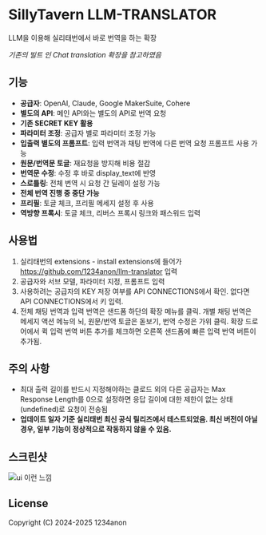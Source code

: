 # SillyTavern LLM-TRANSLATOR

LLM을 이용해 실리태번에서 바로 번역을 하는 확장

*기존의 빌트 인 Chat translation 확장을 참고하였음*

## 기능

- **공급자**: OpenAI, Claude, Google MakerSuite, Cohere
- **별도의 API**: 메인 API와는 별도의 API로 번역 요청
- **기존 SECRET KEY 활용**
- **파라미터 조정**: 공급자 별로 파라미터 조정 가능
- **입출력 별도의 프롬프트**: 입력 번역과 채팅 번역에 다른 번역 요청 프롬프트 사용 가능
- **원문/번역문 토글**: 재요청을 방지해 비용 절감
- **번역문 수정**: 수정 후 바로 display_text에 반영
- **스로틀링**: 전체 번역 시 요청 간 딜레이 설정 가능
- **전체 번역 진행 중 중단 가능**
- **프리필**: 토글 체크, 프리필 메세지 설정 후 사용
- **역방향 프록시**: 토글 체크, 리버스 프록시 링크와 패스워드 입력

## 사용법

1. 실리태번의 extensions - install extensions에 들어가 https://github.com/1234anon/llm-translator 입력
2. 공급자와 서브 모델, 파라미터 지정, 프롬프트 입력
3. 사용하려는 공급자의 KEY 저장 여부를 API CONNECTIONS에서 확인. 없다면 API CONNECTIONS에서 키 입력.
4. 전체 채팅 번역과 입력 번역은 샌드폼 하단의 확장 메뉴를 클릭. 개별 채팅 번역은 메세지 액션 메뉴의 뇌, 원문/번역 토글은 돋보기, 번역 수정은 가위 클릭. 확장 드로어에서 퀵 입력 번역 버튼 추가를 체크하면 오른쪽 샌드폼에 빠른 입력 번역 버튼이 추가됨.

## 주의 사항

- 최대 출력 길이를 반드시 지정해야하는 클로드 외의 다른 공급자는 Max Response Length를 0으로 설정하면 응답 길이에 대한 제한이 없는 상태(undefined)로 요청이 전송됨
- **업데이트 일자 기준 실리태번 최신 공식 릴리즈에서 테스트되었음. 최신 버전이 아닐 경우, 일부 기능이 정상적으로 작동하지 않을 수 있음.**

## 스크린샷

![ui 이런 느낌](https://files.catbox.moe/5qaqgj.png)

## License

Copyright (C) 2024-2025 1234anon